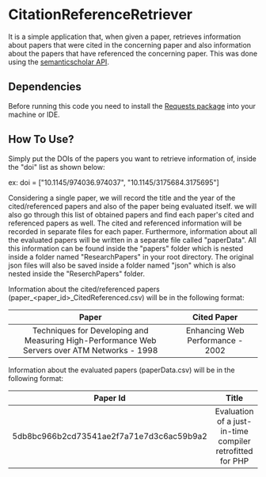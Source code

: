 <h1>CitationReferenceRetriever</h1>

It is a simple application that, when given a paper, retrieves information about papers that were cited in the concerning paper and also information about the papers that have referenced the concerning paper. This was done using the [semanticscholar API](http://api.semanticscholar.org/).

<h2>Dependencies</h2>

Before running this code you need to install the [Requests package](https://pypi.org/project/requests/) into your machine or IDE. 

<h2>How To Use?</h2>

Simply put the DOIs of the papers you want to retrieve information of, inside the "doi" list as shown below:

ex: doi = ["10.1145/974036.974037", "10.1145/3175684.3175695"]

Considering a single paper, we will record the title and the year of the cited/referenced papers and also of the paper being evaluated itself. we will also go through this list of obtained papers and find each paper's cited and referenced papers as well. The cited and referenced information will be recorded in separate files for each paper. Furthermore, information about all the evaluated papers will be written in a separate file called "paperData". All this information can be found inside the "papers" folder which is nested inside a folder named "ResearchPapers" in your root directory. The original json files will also be saved inside a folder named "json" which is also nested inside the "ReserchPapers" folder.

Information about the cited/referenced papers (paper_<paper_id>_CitedReferenced.csv) will be in the following format:

| Paper | Cited Paper|
| :---: | :---: |
|Techniques for Developing and Measuring High-Performance Web Servers over ATM Networks - 1998 |  Enhancing Web Performance - 2002 |

Information about the evaluated papers (paperData.csv) will be in the following format:

| Paper Id | Title | URL | Year | Venue | CitationVelocity | InfluentialCitationCount |
| :---: | :---: | :---: | :---: | :---: | :---: | :---: | 
| 5db8bc966b2cd73541ae2f7a71e7d3c6ac59b9a2 | Evaluation of a just-in-time compiler retrofitted for PHP | https://www.semanticscholar.org/paper/5db8bc966b2cd73541ae2f7a71e7d3c6ac59b9a2 | 2010 | VEE | 0 | 0 |
